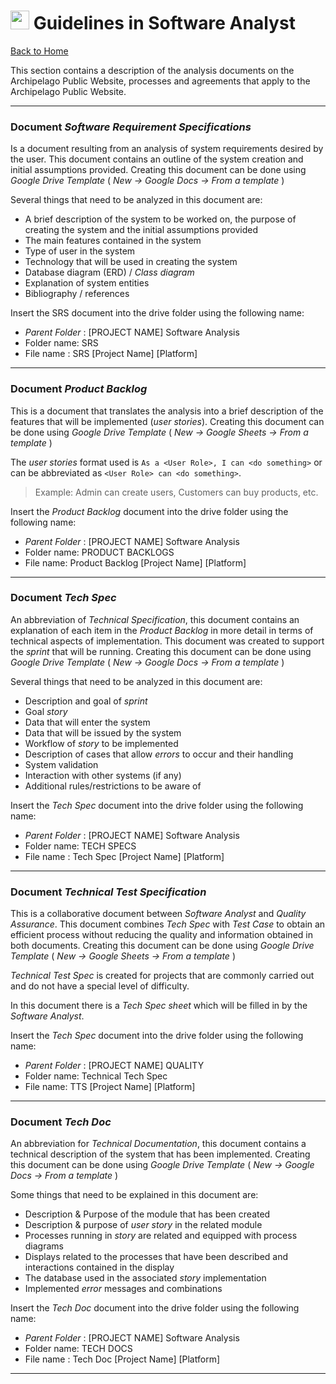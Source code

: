 # <img src="https://media.giphy.com/media/fYSnHlufseco8Fh93Z/giphy.gif" width="30"> Guidelines in Software Analyst

[Back to Home](en-README.md)

This section contains a description of the analysis documents on the Archipelago Public Website, processes and agreements that apply to the Archipelago Public Website.

---

### Document *Software Requirement Specifications*

Is a document resulting from an analysis of system requirements desired by the user. This document contains an outline of the system creation and initial assumptions provided. Creating this document can be done using *Google Drive Template* ( *New -> Google Docs -> From a template* )

Several things that need to be analyzed in this document are:

- A brief description of the system to be worked on, the purpose of creating the system and the initial assumptions provided
- The main features contained in the system
- Type of user in the system
- Technology that will be used in creating the system
- Database diagram (ERD) / *Class diagram*
- Explanation of system entities
- Bibliography / references

Insert the SRS document into the drive folder using the following name:

- *Parent Folder* : [PROJECT NAME] Software Analysis
- Folder name: SRS
- File name : SRS [Project Name] [Platform]

---

### Document *Product Backlog*

This is a document that translates the analysis into a brief description of the features that will be implemented (*user stories*). Creating this document can be done using *Google Drive Template* ( *New -> Google Sheets -> From a template* )

The *user stories* format used is
`As a <User Role>, I can <do something>` or can be abbreviated as `<User Role> can <do something>`.
> Example: Admin can create users, Customers can buy products, etc.

Insert the *Product Backlog* document into the drive folder using the following name:

- *Parent Folder* : [PROJECT NAME] Software Analysis
- Folder name: PRODUCT BACKLOGS
- File name: Product Backlog [Project Name] [Platform]

---

### Document *Tech Spec*

An abbreviation of *Technical Specification*, this document contains an explanation of each item in the *Product Backlog* in more detail in terms of technical aspects of implementation. This document was created to support the *sprint* that will be running. Creating this document can be done using *Google Drive Template* ( *New -> Google Docs -> From a template* )

Several things that need to be analyzed in this document are:

- Description and goal of *sprint*
- Goal *story*
- Data that will enter the system
- Data that will be issued by the system
- Workflow of *story* to be implemented
- Description of cases that allow *errors* to occur and their handling
- System validation
- Interaction with other systems (if any)
- Additional rules/restrictions to be aware of

Insert the *Tech Spec* document into the drive folder using the following name:

- *Parent Folder* : [PROJECT NAME] Software Analysis
- Folder name: TECH SPECS
- File name : Tech Spec [Project Name] [Platform]

---

### Document *Technical Test Specification*

This is a collaborative document between *Software Analyst* and *Quality Assurance*. This document combines *Tech Spec* with *Test Case* to obtain an efficient process without reducing the quality and information obtained in both documents. Creating this document can be done using *Google Drive Template* ( *New -> Google Sheets -> From a template* )

*Technical Test Spec* is created for projects that are commonly carried out and do not have a special level of difficulty.

In this document there is a *Tech Spec sheet* which will be filled in by the *Software Analyst*.

Insert the *Tech Spec* document into the drive folder using the following name:

- *Parent Folder* : [PROJECT NAME] QUALITY
- Folder name: Technical Tech Spec
- File name: TTS [Project Name] [Platform]

---

### Document *Tech Doc*

An abbreviation for *Technical Documentation*, this document contains a technical description of the system that has been implemented. Creating this document can be done using *Google Drive Template* ( *New -> Google Docs -> From a template* )

Some things that need to be explained in this document are:

- Description & Purpose of the module that has been created
- Description & purpose of *user story* in the related module
- Processes running in *story* are related and equipped with process diagrams
- Displays related to the processes that have been described and interactions contained in the display
- The database used in the associated *story* implementation
- Implemented *error* messages and combinations

Insert the *Tech Doc* document into the drive folder using the following name:

- *Parent Folder* : [PROJECT NAME] Software Analysis
- Folder name: TECH DOCS
- File name : Tech Doc [Project Name] [Platform]

---
